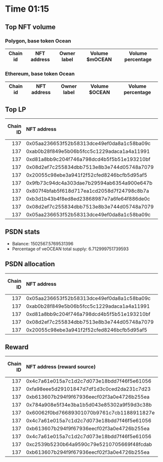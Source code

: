# Time 01:15
## Top NFT volume
### Polygon, base token Ocean
| Chain id   | NFT address   | Owner label   | Volume $mOCEAN   | Volume percentage   |
|------------|---------------|---------------|------------------|---------------------|

### Ethereum, base token Ocean
| Chain id   | NFT address   | Owner label   | Volume $OCEAN   | Volume percentage   |
|------------|---------------|---------------|-----------------|---------------------|

## Top LP
|   Chain ID | NFT address                                | LP address   |   Allocation (veOCEAN) |   Percent of its balance | LP label   |
|-----------:|:-------------------------------------------|:-------------|-----------------------:|-------------------------:|:-----------|
|        137 | 0x05aa236653f52b58313dce49ef0da8a1c58ba09c | 0x8475b523   |               200725   |                 0.133588 | psdn       |
|        137 | 0xab0b28f849e5b06b5fcc5c1229adaca1a4a11991 | 0x8475b523   |               200315   |                 0.133315 | psdn       |
|        137 | 0xd81a8bb9c204f746a798dcd4b5f5b51e193210bf | 0x8475b523   |               200315   |                 0.133315 | psdn       |
|        137 | 0x08d2ef7c255834dbb7513e8b3e744d05748a7079 | 0x8475b523   |               101183   |                 0.06734  | psdn       |
|        137 | 0x20055c98ebe3a941f2f52cfed8246bcfb5d95af5 | 0x8475b523   |               100549   |                 0.066918 | psdn       |
|        137 | 0x9fb73c94dc4a303dae7b29594ab6354a900e647b | 0x8475b523   |               100089   |                 0.066612 | psdn       |
|        137 | 0x807f4bfab5f618d717ea1cd2058d7f24798c8b7a | 0x8475b523   |               100089   |                 0.066612 | psdn       |
|        137 | 0xb3d1b43b4f8ed8ed23868987e7a6fe64f886de0c | 0x8475b523   |               100089   |                 0.066612 | psdn       |
|        137 | 0x08d2ef7c255834dbb7513e8b3e744d05748a7079 | 0xc2edf07f   |                90877.7 |                 0.6      | unknown    |
|        137 | 0x05aa236653f52b58313dce49ef0da8a1c58ba09c | 0xf062d1b3   |                89181.3 |                 0.362    | wallet_8   |

## PSDN stats
- Balance: 1502567.5769531396
- Percentage of veOCEAN total supply: 6.712999751739593
## PSDN allocation
|   Chain ID | NFT address                                |   Allocation (veOCEAN) |   Percent of its balance |
|-----------:|:-------------------------------------------|-----------------------:|-------------------------:|
|        137 | 0x05aa236653f52b58313dce49ef0da8a1c58ba09c |                 200725 |                 0.133588 |
|        137 | 0xab0b28f849e5b06b5fcc5c1229adaca1a4a11991 |                 200315 |                 0.133315 |
|        137 | 0xd81a8bb9c204f746a798dcd4b5f5b51e193210bf |                 200315 |                 0.133315 |
|        137 | 0x08d2ef7c255834dbb7513e8b3e744d05748a7079 |                 101183 |                 0.06734  |
|        137 | 0x20055c98ebe3a941f2f52cfed8246bcfb5d95af5 |                 100549 |                 0.066918 |

## Reward
|   Chain ID | NFT address (reward source)                | LP address   |   Reward amount (OCEAN) |   LP label |
|-----------:|:-------------------------------------------|:-------------|------------------------:|-----------:|
|        137 | 0x4c7a61e015a7c1d2c7d073e18bdd7f46f5e61056 | 0x175437b0   |               0.0289553 |        nan |
|        137 | 0xfa98eee5d29101847d7df1d3c0ced2da231c7d23 | 0x33b85a77   |               0.0272005 |        nan |
|        137 | 0xb613607b294f9f67936eecf02f3a0e4726b255ea | 0x175437b0   |               0.0261414 |        nan |
|        137 | 0x784a908e5f34e3ba1b5d043e85302a9f59d3c38b | 0x2891a448   |               0.0248779 |        nan |
|        137 | 0x60062f0bd76689301070b9761c7cb1188911827e | 0xf2f98a98   |               0.0235898 |        nan |
|        137 | 0x4c7a61e015a7c1d2c7d073e18bdd7f46f5e61056 | 0x5fc94366   |               0.0228412 |        nan |
|        137 | 0xb613607b294f9f67936eecf02f3a0e4726b255ea | 0x5fc94366   |               0.0206215 |        nan |
|        137 | 0x4c7a61e015a7c1d2c7d073e18bdd7f46f5e61056 | 0x61b15998   |               0.0162351 |        nan |
|        137 | 0xc2539b5230b64a9590c79e5210705669f48fcdab | 0x175437b0   |               0.0146935 |        nan |
|        137 | 0xb613607b294f9f67936eecf02f3a0e4726b255ea | 0x61b15998   |               0.0146574 |        nan |
